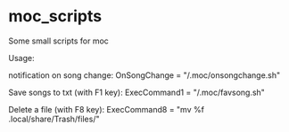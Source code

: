 # moc_scripts
Some small scripts for moc

Usage:

notification on song change:
OnSongChange = "<YOURHOME>/.moc/onsongchange.sh"

Save songs to txt (with F1 key):
ExecCommand1 = "<YOURHOME>/.moc/favsong.sh"

Delete a file (with F8 key):
ExecCommand8 = "mv %f .local/share/Trash/files/"
